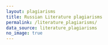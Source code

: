 ```yaml
---
layout: plagiarisms
title: Russian Literature plagiarisms
permalink: /literature_plagiarisms/
data_source: literature_plagiarisms
no_image: true
---
```

